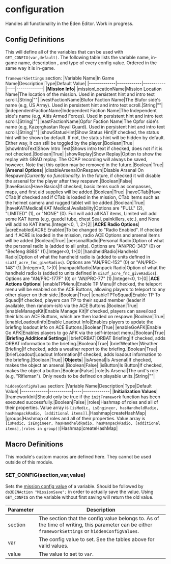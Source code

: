 # configuration

Handles all functionality in the Eden Editor.  Work in progress.

## Config Definitions
This will define all of the variables that can be used with ``GET_CONFIG(var,default)``.  The following table lists the variable name, in-game name, description , and type of  every config value.  Ordered in the same way it is in-game.

``frameworkSettings`` section:
|Variable Name|In Game Name|Description|Type|Default Value|
|-------------|------------|-----------|----|-------------|
|**Mission Info**|
|missionLocationName|Mission Location Name|The location of the mission.  Used in persistent hint and intro text scroll.|String|""|
|westFactionName|Blufor Faction Name|The Blufor side's name (e.g, US Army).  Used in persistent hint and intro text scroll.|String|""|
|independentFactionName|Independent Faction Name|The Independent side's name (e.g, Altis Armed Forces).  Used in persistent hint and intro text scroll.|String|""|
|eastFactionName|Opfor Faction Name|The Opfor side's name (e.g, Kazerghastan Royal Guard).  Used in persistent hint and intro text scroll.|String|""|
|showStatusHint|Show Status Hint|If checked, the status hint will be shown by default.  If not, the status hint will be hidden by default.  Either way, it can still be toggled by the player.|Boolean|True|
|showIntroText|Show Intro Text|Shows intro text if checked, does not if it is not checked.|Boolean|True|
|showReplay|Show Replay|Option to show the replay with GRAD replay.  The OCAP recording will always be saved, however.  Note that this option may be removed in the future.|Boolean|True|
|**Arsenal Options**|
|disableArsenalOnRespawn|Disable Arsenal On Respawn|*Currently no functionality.*  In the future, if checked it will disable the arsenal for the player after they respawn.|Boolean|False|
|haveBasics|Have Basics|If checked, basic items such as compasses, maps, and first aid supplies will be added.|Boolean|True|
|haveCTab|Have CTab|If checked and if CTab is loaded in the mission, CTab items such as the helmet camera and rugged tablet will be added.|Boolean|True|
|haveKATMedical|KAT Medical Availability|Options are "FULL" (2), "LIMITED" (1), or "NONE" (0).  Full will add all KAT items, Limited will add some KAT items (e.g, guedel tube, chest Seal, painkillers, etc.), and None will add no KAT items.|Integer<0, 1, 2>|2|
|**ACRE Radio Options**|
|acreEnabled|ACRE Enabled|To be changed to "Radio Enabled".  If checked and if ACRE is loaded in the mission, radio ACE Options and arsenal items will be added.|Boolean|True|
|personalRadio|Personal Radio|Option of what the personal radio is (added to all units).  Options are "AN/PRC-343" (0) or "Beofeng 888S" (1).|Integer<0, 1>|0|
|handheldRadio|Handheld Radio|Option of what the handheld radio is (added to units defined in ``sia3f_acre_fnc_giveRadios``).  Options are "AN/PRC-152" (0) or "AN/PRC-148" (1).|Integer<0, 1>|0|
|manpackRadio|Manpack Radio|Option of what the handheld radio is (added to units defined in ``sia3f_acre_fnc_giveRadios``).  Options are "AN/PRC-177F" (0) or "AN/PRC-77" (1).|Integer<0, 1>|0|
|**ACE Actions Options**|
|enableTPMenu|Enable TP Menu|If checked, the teleport menu will be enabled on the ACE Buttons, allowing players to teleport to any other player on their side.|Boolean|True|
|enableTPToSquad|Enable TP To Squad|If checked, players can TP to their squad member (leader if available, then random-ish) via the ACE Buttons.|Boolean|True|
|enableManageKit|Enable Manage Kit|If checked, players can save/load their kits on ACE Buttons, which are then loaded on respawn.|Boolean|True|
|enableLoadoutInfo|Enable Loadout Info|Enables players to update the briefing loadout info on ACE Buttons.|Boolean|True|
|enableGoAFK|Enable Go AFK|Enables players to go AFK via the self-interact menu.|Boolean|True|
|**Briefing Additional Settings**|
|briefORBAT|ORBAT Briefing|If checked, adds ORBAT information to the briefing.|Boolean|True|
|briefWeather|Weather Briefing|If checked, adds a weather report to the briefing.|Boolean|True|
|briefLoadout|Loadout Information|If checked, adds loadout information to the briefing.|Boolean|True|
|**Objects**|
|isArsenal|Is Arsenal|If checked, makes the object an arsenal.|Boolean|False|
|isButton|Is Button|If checked, makes the object a button.|Boolean|False|
|role|Is Arsenal|The unit's role (e.g, "Rifleman").  Only needs to be defined on playable units.|String|""|

``hiddenConfigValues`` section:
|Variable Name|Description|Type|Default Value|
|-------------|-----------|----|-------------|
|**Initialization Values**|
|frameworkInit|Should only be true if the ``initFramework`` function has been executed successfully.|Boolean|False|
|roles|Hashmap of roles and all of their properties.  Value array is ``[isMedic, isEngineer, hasHandheldRadio, hasManpackRadio, [additional items]]``.|Hashmap|createHashMap|
|groups|Hashmap of roles and all of their properties.  Value array is ``[isMedic, isEngineer, hasHandheldRadio, hasManpackRadio, [additional items],[roles in group]]``|Hashmap|createHashMap|

## Macro Definitions
This module's custom macros are defined here.  They cannot be used outside of this module.

### SET_CONFIG(section,var,value)
Sets the [mission config value](https://community.bistudio.com/wiki/set3DENMissionAttribute) of a variable.  Should be followed by ``do3DENAction "MissionSave";`` in order to actually save the value.  Using ``GET_CONFIG`` on the variable without first saving will return the old value.

|Parameter|Description|
|-|-|
|section|The section that the config value belongs to.  As of the time of writing, this parameter can be either ``frameworkSettings`` or ``hiddenConfigValues``.|
|var|The config value to set.  See the tables above for valid values.|
|value|The value to set to ``var``.
